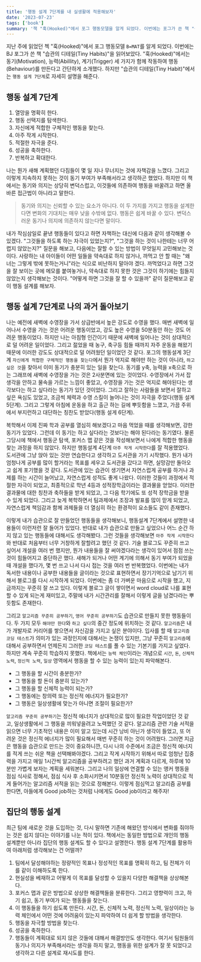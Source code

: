 ```yaml
---
title: '행동 설계 7단계를 내 실생활에 적용해보자'
date: '2023-07-23'
tags: ['book']
summary: '책 "훅(Hooked)"에서 포그 행동모델을 알게 되었다. 이번에는 포그가 쓴 책 "습관의 디테일(Tiny Habits)"을 읽어 보게 되었다. 내가 과거에 습관으로 잘 형성했던 행동들을 행동 모델 7단계 관점에서 생각을 해보았다. 그리고 내가 습관화 하지 못했던 행동들에 대해서도 생각해보면서 다시 한번 어떻게 꾸준히 할 수 있을까 고민해보았다. 알고리즘 꾸준히 공부하기는 내가 습관화 하고 싶었던 것 중에 하나였는데 매번 실패하는 행동이었다. 이번에 행동 모델 7단계에 내용들을 적용하여 다시 시도해본다.'
---
```


지난 주에 읽었던 첵 "훅(Hooked)"에서 포그 행동모델 `B=MAT`를 알게 되었다. 이번에는 BJ 포그가 쓴 책 "습관의 디테일(Tiny Habits)"을 읽어보았다. "훅(Hooked)"에서는 동기(Motivation), 능력(Abillity), 계기(Trigger) 세 가지가 함께 작동하여 행동(Behaviour)를 만든다고 간단하게 소개했다. 하지만 "습관의 디테일(Tiny Habit)"에서는 `행동 설게 7단계`로 자세히 설명을 해준다.

## 행동 설계 7단계

1. 열망을 명확히 한다.
2. 행동 선택지를 탐색한다.
3. 자신에게 적합한 구체적인 행동을 찾는다.
4. 아주 작게 시작한다.
5. 적절한 자극을 준다.
6. 성공을 축하한다.
7. 반복하고 확대한다.

나는 뭔가 새해 계획했던 다짐들이 몇 일 지나 무너지는 것에 자책감을 느꼈다. 그리고 이렇게 지속하지 못하는 것이 동기 부여가 부족해서라고 생각하곤 했었다. 하지만 이 책에서는 동기와 의지는 상당히 변덕스럽고, 이것들에 의존하여 행동을 바꿀려고 하면 올바른 접근법이 아니라고 말한다.

> 동기와 의지는 신뢰할 수 있는 요소가 아니다. 이 두 가지를 가지고 행동을 설계한다면 변화의 기대치는 매우 낮을 수밖에 없다. 행동은 쉽게 바꿀 수 있다. 변덕스러운 동기나 의지에 의존하지 않는다면 말이다.

내가 작심삼일로 끝낸 행동들이 있다고 하면 자책하는 대신에 다음과 같이 생각해볼 수 있겠다. "그것들을 하도록 하는 자극이 있었는지?", "그것을 하는 것이 나한테는 너무 어렵지 않았는지?" 질문을 해보고, 다음에는 잘할 수 있는 방법이 무엇일지 고민해보는 것이다. 사랑하는 내 아이들이 어떤 일들을 약속대로 하지 않거나, 까먹고 안 할 때는 "왜 너는 그렇게 밖에 못하는거니"라는 식으로 비난하지 말아야 겠다. 까먹었다고 하면 그것을 잘 보이는 곳에 메모를 붙여놓거나, 약속대로 하지 못한 것은 그것이 하기에는 힘들지 않았는지 생각해보는 것이다. "어떻게 하면 그것을 잘 할 수 있을까" 같이 질문해보고 같이 행동 설계를 해보자.

## 행동 설계 7단계로 나의 과거 돌아보기

나는 예전에 새벽에 수영장을 가서 상급반에서 높은 강도로 수영을 했다. 매번 새벽에 일어나서 수영을 가는 것은 어려운 행동이었고, 강도 높은 수영을 50분동안 하는 것도 어려운 행동이었다. 하지만 나는 아침형 인간이기 때문에 새벽에 일어나는 것이 상대적으로 덜 어려운 일이었다. 그리고 젊었을 때 농구, 축구등 힘들 때까지 자주 운동을 해왔기 때문에 이러한 강도도 상대적으로 덜 어려웠던 일이었던 것 같다. 포그의 행동설계 3단계 `자신에게 적합한 구체적인 행동을 찾는다`에서 뭔가 억지로 해야만 하는 것이 아니라, `하고 싶은 것`을 찾아서 이미 동기가 충분히 있는 일을 찾는다. 동기를 y축, 능력을 x축으로 하는 그래프에 새벽에 수영장을 가는 것은 2사분면에 있는 것이었다. 수영장에서 가서 잡생각을 안하고 물속을 가르는 느낌이 좋았고, 수영장을 가는 것은 억지로 해야된다는 생각보다는 하고 싶다라는 동기가 있던 것이었다. 그리고 잘하는 사람들을 보면서 잘하고 싶은 욕심도 있었고, 조금씩 체력과 수영 스킬이 늘어나는 것이 자극을 주었다(행동 설계 5단계). 그리고 그렇게 아침에 운동을 하고 출근 하는 길에 뿌듯함을 느꼈고, 가끔 주위에서 부지런하고 대단하는 칭찬도 받았다(행동 설게 6단계).

복학해서 이제 진짜 학과 공부를 열심히 해보겠다고 마음 먹었을 때를 생각해보면, 강한 동기가 있었다. 그런데 이 동기는 하고 싶다라는 것보다는 해야 된다라는 동기였다. 물론 그당시에 책에서 행동군 탐색, 포커스 맵 같은 것을 작성해보면서 나에게 적합한 행동을 찾는 과정을 하지 않았다. 하지만 행동설계 4단계 `아주 작게 시작한다`를 잘 적용했었다. 도서관에 그냥 앉아 있는 것만 연습한다고 생각하고 도서관을 가기 시작했다. 뭔가 내가 엄청나게 공부를 많이 할거라는 목표를 세우고 도서관을 갔다고 하면, 실망감만 돌아오고 쉽게 포기했을 것 같다. 도서관에 있는 습관이 생기면서 자연스럽게 공부를 하거나 과제를 하는 시간이 늘어났고, 자연스럽게 성적도 좋게 나왔다. 이러한 것들이 과정에서 적절한 자극이 되었고, 최종적으로 학년 4등과 성적장학금이라는 결과물을 얻었다. 이러한 결과물에 대한 칭찬과 축하들을 받게 되었고, 그 다음 학기에도 또 성적 장학금을 받을 수 있게 되었다. 그리고 늦게 복학하면서 팀과제에서 조장과 발표를 많이 맏게 되었고, 자연스럽게 책임감과 함께 과제들을 더 열심히 하는 환경적이 요소들도 같이 존재했다.

이렇게 내가 습관으로 잘 만들었던 행동들을 생각해보니, 행동설계 7단계에서 설명한 내용들이 이런저런 잘 들어가 있었다. 반대로 내가 습관으로 만들고 싶었으나 어느 순간 하지 않고 있는 행동들에 대해서도 생각해봤다. 그런 것들을 생각해보면 `아주 작게 시작한다`와 반대로 처음부터 너무 거창하게 잘할려고 했던 것 같다. 기술 블로그도 꾸준히 쓰고 싶어서 개설을 여러 번 했지만, 뭔가 내용들을 잘 써야겠다라는 생각이 있어서 점점 쓰는 것이 힘들어지고 중단하곤 했다. 새해가 되거나 어떤 계기에 의해서 동기 부여가 되었을 때 개설을 했다가, 몇 번 쓰고 나서 다시 접는 것을 여러 번 반복했었다. 이번에는 내가 독서한 내용이나 공부한 내용들을 글이라는 것으로 표현하면서 장기기억으로 남기기 위해서 블로그를 다시 시작하게 되었다. 이번에는 좀 더 가벼운 마음으로 시작을 했고, 지금까지는 꾸준히 잘 쓰고 있다. 이렇게 블로그 글이 쌓이면서 word cloud로 나를 표현할 수 있게 되는게 재미있고, 주말에 내가 시간관리를 잘해서 이렇게 글을 남겼다라는 뿌듯함도 존재한다.

그리고 `알고리즘 꾸준히 공부하기`, `영어 꾸준히 공부하기`도 습관으로 만들지 못한 행동들이다. 두 가지 모두 `해야만 한다`와 `하고 싶다`의 중간 정도에 위치하는 것 같다. `알고리즘`은 내가 개발자로 커리어를 쌓으면서 자신감을 가지고 싶은 분야이다. 입사를 할 때 `알고리즘 코딩 테스트`가 의미가 있는 과정인지에 대해서는 논쟁이 있지만, 그냥 꾸준히 `알고리즘`에 대해서 공부하면서 언제든지 그러한 `코딩 테스트`를 풀 수 있는 기본기를 가지고 싶었다. 하지만 계속 꾸준히 학습하지 못했다. 책에서는 `능력 체인`이라는 개념으로 `시간`, `돈`, `신체적 노력`, `정신적 노력`, `일상` 영역에서 행동을 할 수 있는 능력이 있는지 파악해본다.

- 그 행동을 할 시간이 충분한가?
- 그 행동을 할 돈이 충분히 있는가?
- 그 행동을 할 신체적 능력이 되는가?
- 그 행동에는 창의력 또는 정신적 에너지가 필요한가?
- 그 행동은 일상생활에 맞는가 아니면 조절이 필요한가?

`알고리즘 꾸준히 공부하기`는 정신적 에너지가 상대적으로 많이 필요한 작업이었던 것 같고, 일상생활에서 그 행동을 끼워넣을려고 노력했던 것 같다. 알고리즘 관련 기술 서적을 읽으면 너무 기초적인 내용은 이미 알고 있는데 시간 낭비 아닌가 생각이 들었고, 또 어려운 것은 정신적 에너지가 많이 필요해서 매번 꾸준히 하는 것이 어려웠다. 그러면 지금은 행동을 습관으로 만드는 것이 중요하니깐, 다시 나의 수준에서 조금은 정신적 에너지를 적게 쓰는 쉬운 책을 선택해봐야겠다. 그리고 작게 시작하기 위해서 따로 엄청난 집중력을 가지고 매일 1시간씩 알고리즘을 공부하려고 했던 과거 계획과 다르게, 하루에 10분만 가볍게 보자는 계획을 세워본다. 그리고 나의 일상에 연결할 수 있는 앵커 행동을 점심 식사로 정해서, 점심 식사 후 소화시키면서 10분동안 정신적 노력이 상대적으로 적게 들어가는 알고리즘 서적을 읽는 것으로 정해본다. 이렇게 점심먹고 알고리즘 공부를 한다면, 아들에게 Good job하는 것처럼 나에게도 Good job이라고 해주자!

## 집단의 행동 설계

최근 팀에 새로운 것을 도입하는 것, 다시 말하면 기존에 해왔던 방식에서 변화를 줘야하는 것은 쉽지 않다는 이야기를 나눈 적이 있다. 책에서는 동일한 방법으로 개인의 행동 설계뿐만 아니라 집단의 행동 설계도 할 수 있다고 설명한다. 행동 설계 7단계를 활용하여 아래처럼 생각해보는 건 어떨까?

1. 팀에서 달성해야하는 정량적인 목표나 정성적인 목표를 명확히 하고, 팀 전체가 이를 같이 이해하도록 한다.
2. 현실성을 베재하고 어떻게 이 목표를 달성할 수 있을지 다양한 해결책을 상상해본다.
3. 포커스 맵과 같은 방법으로 상상한 해결책들을 분류한다. 그리고 영향력이 크고, 하기 쉽고, 동기 부여가 되는 행동들을 찾는다.
4. 이 행동들을 하기 쉽도록 만든다. 시간, 돈, 신체적 노력, 정신적 노력, 일상이라는 능력 체인에서 어떤 것에 어려움이 있는지 파악하여 더 쉽게 할 방법을 생각한다.
5. 행동을 자극할 방법을 찾는다.
6. 성공을 축하한다.
7. 행동들이 계획대로 되지 않은 것들에 대해서 해결방안도 생각한다. 여기서 팀원들의 동기나 의지가 부족해서라는 생각을 하지 말고, 행동을 위한 설계가 잘 못 되었다고 생각하고 다른 설계로 재시도를 한다.
